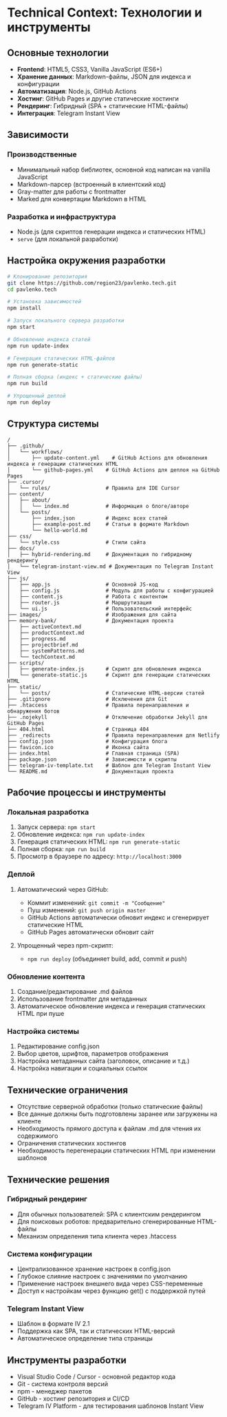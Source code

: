 # Technical Context: Технологии и инструменты

## Основные технологии
- **Frontend**: HTML5, CSS3, Vanilla JavaScript (ES6+)
- **Хранение данных**: Markdown-файлы, JSON для индекса и конфигурации
- **Автоматизация**: Node.js, GitHub Actions
- **Хостинг**: GitHub Pages и другие статические хостинги
- **Рендеринг**: Гибридный (SPA + статические HTML-файлы)
- **Интеграция**: Telegram Instant View

## Зависимости
### Производственные
- Минимальный набор библиотек, основной код написан на vanilla JavaScript
- Markdown-парсер (встроенный в клиентский код)
- Gray-matter для работы с frontmatter
- Marked для конвертации Markdown в HTML

### Разработка и инфраструктура
- Node.js (для скриптов генерации индекса и статических HTML)
- `serve` (для локальной разработки)

## Настройка окружения разработки
```bash
# Клонирование репозитория
git clone https://github.com/region23/pavlenko.tech.git
cd pavlenko.tech

# Установка зависимостей
npm install

# Запуск локального сервера разработки
npm start

# Обновление индекса статей
npm run update-index

# Генерация статических HTML-файлов
npm run generate-static

# Полная сборка (индекс + статические файлы)
npm run build

# Упрощенный деплой
npm run deploy
```

## Структура системы
```
/
├── .github/
│   └── workflows/
│       ├── update-content.yml    # GitHub Actions для обновления индекса и генерации статических HTML
│       └── github-pages.yml    # GitHub Actions для деплоя на GitHub Pages
├── .cursor/
│   └── rules/                  # Правила для IDE Cursor
├── content/
│   ├── about/
│   │   └── index.md            # Информация о блоге/авторе
│   └── posts/
│       ├── index.json          # Индекс всех статей
│       ├── example-post.md     # Статьи в формате Markdown
│       └── hello-world.md
├── css/
│   └── style.css               # Стили сайта
├── docs/
│   ├── hybrid-rendering.md     # Документация по гибридному рендерингу
│   └── telegram-instant-view.md # Документация по Telegram Instant View
├── js/
│   ├── app.js                  # Основной JS-код
│   ├── config.js               # Модуль для работы с конфигурацией
│   ├── content.js              # Работа с контентом
│   ├── router.js               # Маршрутизация
│   └── ui.js                   # Пользовательский интерфейс
├── images/                     # Изображения для сайта
├── memory-bank/                # Документация проекта
│   ├── activeContext.md
│   ├── productContext.md
│   ├── progress.md
│   ├── projectbrief.md
│   ├── systemPatterns.md
│   └── techContext.md
├── scripts/
│   ├── generate-index.js       # Скрипт для обновления индекса
│   └── generate-static.js      # Скрипт для генерации статических HTML
├── static/
│   └── posts/                  # Статические HTML-версии статей
├── .gitignore                  # Исключения для Git
├── .htaccess                   # Правила перенаправления и обнаружения ботов
├── .nojekyll                   # Отключение обработки Jekyll для GitHub Pages
├── 404.html                    # Страница 404
├── _redirects                  # Правила перенаправления для Netlify
├── config.json                 # Конфигурация блога
├── favicon.ico                 # Иконка сайта
├── index.html                  # Главная страница (SPA)
├── package.json                # Зависимости и скрипты
├── telegram-iv-template.txt    # Шаблон для Telegram Instant View
└── README.md                   # Документация проекта
```

## Рабочие процессы и инструменты

### Локальная разработка
1. Запуск сервера: `npm start`
2. Обновление индекса: `npm run update-index`
3. Генерация статических HTML: `npm run generate-static`
4. Полная сборка: `npm run build`
5. Просмотр в браузере по адресу: `http://localhost:3000`

### Деплой
1. Автоматический через GitHub:
   - Коммит изменений: `git commit -m "Сообщение"`
   - Пуш изменений: `git push origin master`
   - GitHub Actions автоматически обновит индекс и сгенерирует статические HTML
   - GitHub Pages автоматически обновит сайт

2. Упрощенный через npm-скрипт:
   - `npm run deploy` (объединяет build, add, commit и push)

### Обновление контента
1. Создание/редактирование .md файлов
2. Использование frontmatter для метаданных
3. Автоматическое обновление индекса и генерация статических HTML при пуше

### Настройка системы
1. Редактирование config.json
2. Выбор цветов, шрифтов, параметров отображения
3. Настройка метаданных сайта (заголовок, описание и т.д.)
4. Настройка навигации и социальных ссылок

## Технические ограничения
- Отсутствие серверной обработки (только статические файлы)
- Все данные должны быть подготовлены заранее или загружены на клиенте
- Необходимость прямого доступа к файлам .md для чтения их содержимого
- Ограничения статических хостингов
- Необходимость перегенерации статических HTML при изменении шаблонов

## Технические решения
### Гибридный рендеринг
- Для обычных пользователей: SPA с клиентским рендерингом
- Для поисковых роботов: предварительно сгенерированные HTML-файлы
- Механизм определения типа клиента через .htaccess

### Система конфигурации
- Централизованное хранение настроек в config.json
- Глубокое слияние настроек с значениями по умолчанию
- Применение настроек внешнего вида через CSS-переменные
- Доступ к настройкам через функцию get() с поддержкой путей

### Telegram Instant View
- Шаблон в формате IV 2.1
- Поддержка как SPA, так и статических HTML-версий
- Автоматическое определение типа страницы

## Инструменты разработки
- Visual Studio Code / Cursor - основной редактор кода
- Git - система контроля версий
- npm - менеджер пакетов
- GitHub - хостинг репозитория и CI/CD
- Telegram IV Platform - для тестирования шаблонов Instant View 